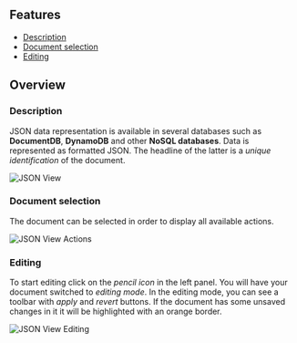 ## Features
* [Description](#description)
* [Document selection](#document-selection)
* [Editing](#editing)

## Overview

### Description
JSON data representation is available in several databases such as **DocumentDB**, **DynamoDB** and other **NoSQL databases**.
Data is represented as formatted JSON. The headline of the latter is a _unique identification_ of the document.

![JSON View](https://github.com/dbeaver/cloudbeaver/wiki/images/json_view/json_view.png)

### Document selection
The document can be selected in order to display all available actions.

![JSON View Actions](https://github.com/dbeaver/cloudbeaver/wiki/images/json_view/json_view_actions.png)


### Editing
To start editing click on the _pencil icon_ in the left panel. You will have your document switched to _editing mode_.
In the editing mode, you can see a toolbar with _apply_ and _revert_ buttons.
If the document has some unsaved changes in it it will be highlighted with an orange border.

![JSON View Editing](https://github.com/dbeaver/cloudbeaver/wiki/images/json_view/json_view_editing.png)

